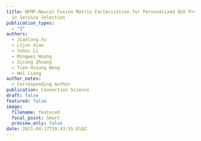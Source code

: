 ```yaml
---
title: NFMF:Neural Fusion Matrix Factorization for Personalized QoS Prediction
  in Service Selection
publication_types:
  - "2"
authors:
  - Jianlong Xu
  - Lijun Xiao
  - Yuhui Li
  - Mingwei Huang
  - Zicong Zhuang
  - Tien-Hsiung Weng
  - Wei Liang
author_notes:
  - Corresponding Author
publication: Connection Science
draft: false
featured: false
image:
  filename: featured
  focal_point: Smart
  preview_only: false
date: 2021-04-17T19:43:55.618Z
---
```

